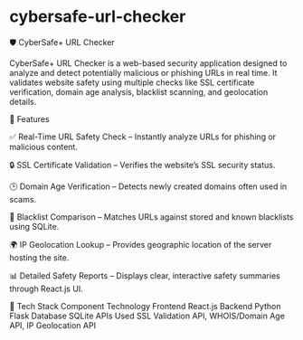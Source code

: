 # cybersafe-url-checker


🛡️ CyberSafe+ URL Checker

CyberSafe+ URL Checker is a web-based security application designed to analyze and detect potentially malicious or phishing URLs in real time. It validates website safety using multiple checks like SSL certificate verification, domain age analysis, blacklist scanning, and geolocation details.

🚀 Features

✅ Real-Time URL Safety Check – Instantly analyze URLs for phishing or malicious content.

🔒 SSL Certificate Validation – Verifies the website’s SSL security status.

🕒 Domain Age Verification – Detects newly created domains often used in scams.

🧾 Blacklist Comparison – Matches URLs against stored and known blacklists using SQLite.

🌍 IP Geolocation Lookup – Provides geographic location of the server hosting the site.

📊 Detailed Safety Reports – Displays clear, interactive safety summaries through React.js UI.

🧩 Tech Stack
Component	Technology
Frontend	React.js
Backend	Python Flask
Database	SQLite
APIs Used	SSL Validation API, WHOIS/Domain Age API, IP Geolocation API